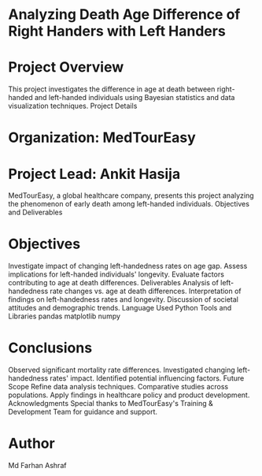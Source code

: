# Analyzing Death Age Difference of Right Handers with Left Handers

# Project Overview
This project investigates the difference in age at death between right-handed and left-handed individuals using Bayesian statistics and data visualization techniques.
Project Details

# Organization: MedTourEasy

# Project Lead: Ankit Hasija

MedTourEasy, a global healthcare company, presents this project analyzing the phenomenon of early death among left-handed individuals.
Objectives and Deliverables

# Objectives
Investigate impact of changing left-handedness rates on age gap.
Assess implications for left-handed individuals' longevity.
Evaluate factors contributing to age at death differences.
Deliverables
Analysis of left-handedness rate changes vs. age at death differences.
Interpretation of findings on left-handedness rates and longevity.
Discussion of societal attitudes and demographic trends.
Language Used
Python
Tools and Libraries
pandas
matplotlib
numpy

# Conclusions
Observed significant mortality rate differences.
Investigated changing left-handedness rates' impact.
Identified potential influencing factors.
Future Scope
Refine data analysis techniques.
Comparative studies across populations.
Apply findings in healthcare policy and product development.
Acknowledgments
Special thanks to MedTourEasy's Training & Development Team for guidance and support.

# Author
Md Farhan Ashraf
